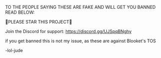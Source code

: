 TO THE PEOPLE  SAYING THESE ARE FAKE AND WILL GET YOU BANNED READ BELOW:

🌟PLEASE STAR THIS PROJECT🌟

Join the Discord for support: https://discord.gg/UJSpqBNghy

if you get banned this is not my issue, as these are against Blooket's TOS

-lol-jude
